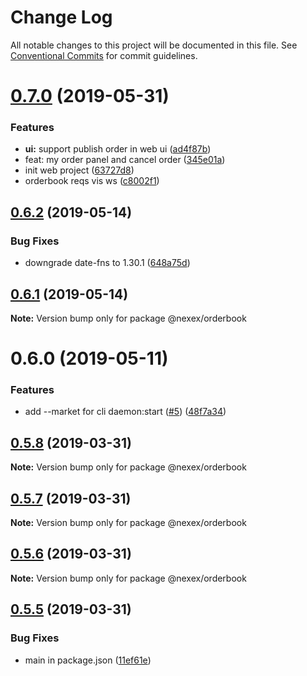 # Change Log

All notable changes to this project will be documented in this file.
See [Conventional Commits](https://conventionalcommits.org) for commit guidelines.

# [0.7.0](https://github.com/NexexBuilder/nexex-mono/compare/@nexex/orderbook@0.6.2...@nexex/orderbook@0.7.0) (2019-05-31)


### Features

* **ui:** support publish order in web ui ([ad4f87b](https://github.com/NexexBuilder/nexex-mono/commit/ad4f87b))
* feat: my order panel and cancel order ([345e01a](https://github.com/NexexBuilder/nexex-mono/commit/345e01a))
* init web project ([63727d8](https://github.com/NexexBuilder/nexex-mono/commit/63727d8))
* orderbook reqs vis ws ([c8002f1](https://github.com/NexexBuilder/nexex-mono/commit/c8002f1))





## [0.6.2](https://github.com/NexexBuilder/nexex-mono/compare/@nexex/orderbook@0.6.1...@nexex/orderbook@0.6.2) (2019-05-14)


### Bug Fixes

* downgrade date-fns to 1.30.1 ([648a75d](https://github.com/NexexBuilder/nexex-mono/commit/648a75d))





## [0.6.1](https://github.com/NexexBuilder/nexex-mono/compare/@nexex/orderbook@0.6.0...@nexex/orderbook@0.6.1) (2019-05-14)

**Note:** Version bump only for package @nexex/orderbook





# 0.6.0 (2019-05-11)


### Features

* add --market for cli daemon:start ([#5](https://github.com/NexexBuilder/nexex-mono/issues/5)) ([48f7a34](https://github.com/NexexBuilder/nexex-mono/commit/48f7a34))





## [0.5.8](https://bitbucket.org/dex-union/dexunion-mono/compare/@nexex/orderbook@0.5.7...@nexex/orderbook@0.5.8) (2019-03-31)

**Note:** Version bump only for package @nexex/orderbook





## [0.5.7](https://bitbucket.org/dex-union/dexunion-mono/compare/@nexex/orderbook@0.5.6...@nexex/orderbook@0.5.7) (2019-03-31)

**Note:** Version bump only for package @nexex/orderbook





## [0.5.6](https://bitbucket.org/dex-union/dexunion-mono/compare/@nexex/orderbook@0.5.5...@nexex/orderbook@0.5.6) (2019-03-31)

**Note:** Version bump only for package @nexex/orderbook





## [0.5.5](https://bitbucket.org/dex-union/dexunion-mono/compare/@nexex/orderbook@0.5.4...@nexex/orderbook@0.5.5) (2019-03-31)


### Bug Fixes

* main in package.json ([11ef61e](https://bitbucket.org/dex-union/dexunion-mono/commits/11ef61e))
